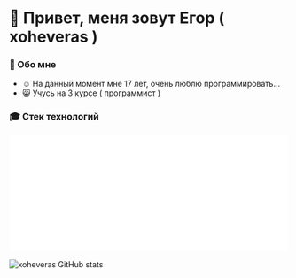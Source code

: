 # 👻 Привет, меня зовут Егор ( xoheveras )
### 👦 Обо мне
<ul>
  <li>☺ На данный момент мне 17 лет, очень люблю программировать...</li>
  <li>😸 Учусь на 3 курсе ( программист )</li>
</ul>

### 🎓 Стек технологий
<img src="Date/TH.png">

![xoheveras GitHub stats](https://github-readme-stats.vercel.app/api?username=xoheveras&count_private=true&show_icons=true)
